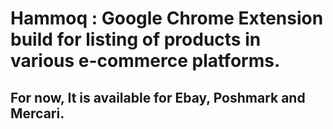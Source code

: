 # Hammoq : Google Chrome Extension build for listing of products in various e-commerce platforms.

## For now, It is available for Ebay, Poshmark and Mercari.
